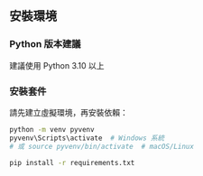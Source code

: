 ## 安裝環境

### Python 版本建議
建議使用 Python 3.10 以上

### 安裝套件

請先建立虛擬環境，再安裝依賴：

```bash
python -m venv pyvenv
pyvenv\Scripts\activate  # Windows 系統
# 或 source pyvenv/bin/activate  # macOS/Linux

pip install -r requirements.txt

